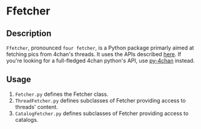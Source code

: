 Ffetcher
=======

## Description ##

`Ffetcher`, pronounced `four fetcher`, is a Python package primarly aimed at fetching pics from 4chan's threads.
It uses the APIs described [here](https://github.com/4chan/4chan-API).
If you're looking for a full-fledged 4chan python's API, use [py-4chan](https://github.com/bibanon/py-4chan) instead.

## Usage ##

1. `Fetcher.py` defines the Fetcher class.
2. `ThreadFetcher.py` defines subclasses of Fetcher providing access to threads' content.
3. `CatalogFetcher.py` defines subclasses of Fetcher providing access to catalogs.
